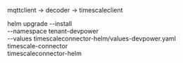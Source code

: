 mqttclient -> decoder -> timescaleclient



helm upgrade --install \
    --namespace tenant-devpower \
    --values timescaleconnector-helm/values-devpower.yaml \
    timescale-connector  \
    timescaleconnector-helm